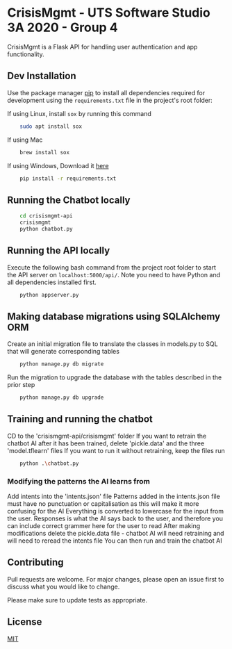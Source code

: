 # CrisisMgmt - UTS Software Studio 3A 2020 - Group 4

CrisisMgmt is a Flask API for handling user authentication and app functionality.

## Dev Installation

Use the package manager [pip](https://pip.pypa.io/en/stable/) to install all dependencies required for development using the `requirements.txt` file in the project's root folder:

If using Linux, install `sox` by running this command
```bash
    sudo apt install sox
```
If using Mac
```bash
    brew install sox
```
If using Windows, Download it [here](https://sourceforge.net/projects/sox/files/sox/)

```bash
    pip install -r requirements.txt
```

## Running the Chatbot locally

```bash
    cd crisismgmt-api
    crisismgmt
    python chatbot.py
```

## Running the API locally
Execute the following bash command from the project root folder to start the API server on `localhost:5000/api/`. Note you need to have Python and all dependencies installed first.
```bash
    python appserver.py
```

## Making database migrations using SQLAlchemy ORM
Create an initial migration file to translate the classes in models.py to SQL that will generate corresponding tables
```bash
    python manage.py db migrate
```
Run the migration to upgrade the database with the tables described in the prior step
```bash
    python manage.py db upgrade
```

## Training and running the chatbot
CD to the 'crisismgmt-api/crisismgmt' folder
If you want to retrain the chatbot AI after it has been trained, delete 'pickle.data' and the three 'model.tflearn' files
If you want to run it without retraining, keep the files
run
```bash
    python .\chatbot.py
```

### Modifying the patterns the AI learns from
Add intents into the 'intents.json' file
Patterns added in the intents.json file must have no punctuation or capitalisation as this will make it more confusing for the AI
Everything is converted to lowercase for the input from the user.
Responses is what the AI says back to the user, and therefore you can include correct grammer here for the user to read
After making modifications delete the pickle.data file - chatbot AI will need retraining and will need to reread the intents file
You can then run and train the chatbot AI

## Contributing
Pull requests are welcome. For major changes, please open an issue first to discuss what you would like to change.

Please make sure to update tests as appropriate.

## License
[MIT](https://choosealicense.com/licenses/mit/)
